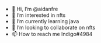 - 👋 Hi, I’m @aidanfre
- 👀 I’m interested in nfts
- 🌱 I’m currently learning java
- 💞️ I’m looking to collaborate on nfts
- 📫 How to reach me Indigo#4984

<!---
aidanfre/aidanfre is a ✨ special ✨ repository because its `README.md` (this file) appears on your GitHub profile.
You can click the Preview link to take a look at your changes.
--->
